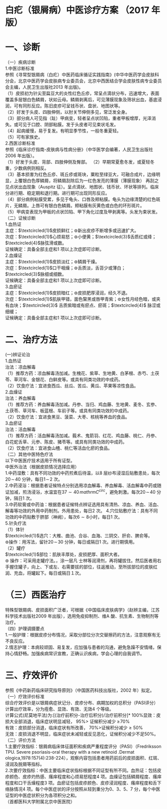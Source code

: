 # 白疕（银屑病）中医诊疗方案 （2017 年版）  
# 一、诊断  
（一）疾病诊断  
1.中医诊断标准  
参照《寻常型银屑病（白疕）中医药临床循证实践指南》(中华中医药学会皮肤科分会，北京中医药学会皮肤病专业委员会，北京中西医结合学会皮肤性病专业委员会主编，人民卫生出版社2013 年出版)。  
（1）皮损初为针尖至扁豆大的炎性红色丘疹，常呈点滴状分布，迅速增大，表面覆盖多层银白色鳞屑，状如云母。鳞屑剥离后，可见薄膜现象及筛状出血，基底浸润，可有同形反应。陈旧皮疹可呈钱币状、盘状、地图状等。  
（2）好发于头皮、四肢伸侧，以肘关节伸侧多见，常泛发全身。  
（3）部分病人可见指（趾）甲病变，轻者呈点状凹陷，重者甲板增厚，光泽消失。或可见于口腔、阴部粘膜。发于头皮者可见束状毛发。  
（4）起病缓慢，易于复发。有明显季节性，一般冬重夏轻。  
（5）可有家族史。  
2.西医诊断标准  
参照《临床诊疗指南-皮肤病与性病分册》（中华医学会编著，人民卫生出版社2006 年出版）。  
（1）好发于头皮、背部、四肢伸侧及臀部。 （2）早期常夏愈冬发，或夏轻冬重，少数病例则相反。  
（3）基本损害为红色丘疹、斑丘疹或斑块，粟粒至绿豆大，可融合成片，边缘明显，上覆银白色厚鳞屑，将鳞屑刮除后为一红色发亮的薄膜（薄膜现象） 再刮之见点状出血现象（Auspitz 征）。呈点滴状、地图状、钱币状、环状等排列。临床分进行期、稳定期和退行期。进行期可出现同形反应。  
（4）部分病例粘膜受累，多见于龟头、口唇及颊粘膜。龟头为边缘清楚的红色斑片，无鳞屑。上唇可有银白色鳞屑。颊粘膜有灰黄色或白色的环形斑片。  
（5）甲病变表现为甲板的点状凹陷、甲下角化过度及甲剥离等。头发为束状发。  
（二）证候诊断  
1.血热证  
主症：$\textcircled{1}$皮损鲜红；$\circledcirc$新出皮疹不断增多或迅速扩大。  
次症：$\textcircled{1}$心烦易怒；$\circledcirc$小便黄；$\textcircled{3}$舌质红或绛；$\textcircled{4}$脉弦滑或数。  
证候确定：具备全部主症和1 项以上次症即可诊断。  
2.血燥证  
主症：$\textcircled{1}$皮损淡红；$\circledcirc$鳞屑干燥。  
次症：$\textcircled{1}$口干咽燥；$\circledcirc$舌质淡，舌苔少或薄白；$\textcircled{3}$脉细或细数。  
证候确定：具备全部主症和1 项以上次症即可诊断。  
3.血瘀证  
主症：$\textcircled{1}$皮损暗红；$\circledcirc$皮损肥厚浸润，经久不退。  
次症：$\textcircled{1}$肌肤甲错，面色黧黑或唇甲青紫；$\circledcirc$女性月经色暗，或夹有血块；$\textcircled{3}$ 舌质紫暗或有瘀点、瘀斑；$\textcircled{4}$ 脉涩或细缓；  
证候确定：具备全部主症和1 项以上次症即可诊断。  
# 二、治疗方法  
(一)辨证论治  
1.血热证  
治法：凉血解毒  
（1）推荐方药：凉血解毒汤加减。生槐花、紫草、生地黄、白茅根、赤芍、土茯苓、草河车、金银花、白鲜皮等。或具有同类功效的中成药。  
（2）饮食疗法：宜进食西瓜、丝瓜、苦瓜、黄瓜、苹果等凉性食品。  
2.血燥证  
治法：养血解毒  
（1）推荐方药：养血解毒汤加减。丹参、当归、鸡血藤、生地黄、麦冬、玄参、土茯苓、草河车、板蓝根、车前子等。或具有同类功效的中成药。  
（2）饮食疗法：宜进食黑豆、菠菜、大枣、核桃等养血的食品。  
3.血瘀证  
治法：活血解毒  
（1）推荐方药：活血解毒汤加减。莪术、鬼箭羽、红花、鸡血藤、桃仁、丹参、白花蛇舌草、元参、陈皮、猪苓等。或具有同类功效的中成药。  
（2）饮食疗法：宜进食山楂、桃仁等活血化瘀的食品。  
（二）其他中医特色疗法  
以下中医医疗技术适用于所有证型。  
中医外治法（根据皮损情况选择应用）  
1.中药湿敷：具有不同功效的中药煎煮后待温，以8 层纱布浸湿后贴敷患处，每次$20\!\sim\!40$ 分钟，每日$1\!\sim\!2$ 次。  
2.中药浸浴：根据患者证候特点分别选用凉血解毒、养血解毒、活血解毒中药或随证加减，煎汤浸浴，水温宜在$37{\sim}40\,mathrm{C}^{circ}$，避免刺激。每次$20\!\sim\!40$ 分钟，隔日1 次。  
3.中药软膏或中药油：根据患者证候特点辨证选用具有清热、凉血、养血、活血、解毒等功效的外用中药制剂。外用患处，每日2 次。  4.穴位贴敷疗法：具有不同功效的中药贴敷于脐部（神阙），每次$6{\sim}8$小时，每日1 次。  
5.针灸疗法  
（1）体针  
$\textcircled{1}$选穴：大椎、曲池、合谷、血海、三阴交、肝俞、脾俞等。  
$\circledcirc$操作：用泻法，留针$20\!\sim\!30$ 分钟，每日或隔日1 次。进行期慎用。  
（2）罐疗  
$\textcircled{1}$部位：肌肤丰厚处，皮损肥厚、面积大者。  
$\circledcirc$ 操作：可采用走罐疗法。，涂一层凡 士林等润滑剂，再将罐拔住。然后医者用右手握住罐子，向上、下或左、右需要拔的部位，往返推动，至所拔部位的皮肤红润、充血，将罐起下。每日或隔日１次。  
# （三）西医治疗  
特殊型银屑病、皮损面积广泛者，可根据《中国临床皮肤病学》（赵辨主编，江苏科学技术出版社2009 年出版），选用免疫抑制剂、维A 酸、抗生素、生物制剂等治疗。  
（四）护理调摄要点  
1.一般护理：根据皮疹分布情况，采取分部位分次交替擦药的方法，注意观察有无不良反应。  
2.情志护理：本病较顽固、易复发，应加强与患者的沟通，避免急躁不安情绪，保持心情舒畅。加强疾病常识宣教，正确认识疾病，学会心理的自我调节。  
# 三、疗效评价  
参照《中药新药临床研究指导原则》（中国医药科技出版社，2002 年）拟定。  
（一）疗效评价标准  
综合疗效评价是以银屑病症状记分、皮疹分布、病期加权的总积分（PASI评分）计算出疗效率，分为痊愈、显效、有效、无效4 个等级。  
计算公式(尼莫地平法)为:[(治疗前积分-治疗后积分)/治疗前积分]\* $100\%$显效：皮损大全部消退，临床症状明显减轻， $95\%>$ 证候积分减少 $\geqslant\!70\%$  
有效：皮损部分消退，临床症状有所改善， $70\%>$证候积分减少${\geqslant}50\%$  
无效：皮损消退不明显，临床症状未减轻或反见恶化，证候积分减少不足$50\%$。  
（二）评价方法  
1.主要疗效指标：银屑病临床体征面积和疾病严重程度评分（PASI）（Fredriksson TPU. Severe psoriasis-oral therapy with a new retinoid .Dermat ologica,1978:157(4):238-224），观察内容包括患者用药前后的皮损面积、红斑、浸润及脱屑等指标。  
2.次要疗效指标：中医主要临床症状指标根据不同证型有所不同。血热证：包括皮疹颜色、皮疹灼热感、瘙痒程度和心烦易怒程度4 项。血燥证包括鳞屑程度、瘙痒程度和口干舌燥程度3 项。血瘀证包括皮疹颜色、皮疹浸润程度、瘙痒程度和舌下络脉情况4 项。每个中医症状的评分按照从轻到重分为0、3、5、7 分，每个中医证型的中医症状积分为各项积分之和。  
（首都医科大学附属北京中医医院）  